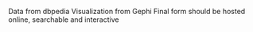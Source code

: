 Data from dbpedia
Visualization from Gephi
Final form should be hosted online, searchable and interactive
